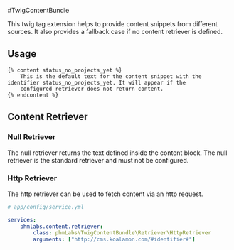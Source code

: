 #TwigContentBundle

This twig tag extension helps to provide content snippets from different sources. It also provides a fallback case if no content retriever is defined.

## Usage

```twig
{% content status_no_projects_yet %}
    This is the default text for the content snippet with the identifier status_no_projects_yet. It will appear if the
    configured retriever does not return content.
{% endcontent %}
```

## Content Retriever

### Null Retriever
The null retriever returns the text defined inside the content block. The null retriever is the standard retriever and must not be configured.

### Http Retriever
The http retriever can be used to fetch content via an http request.

```yml
# app/config/service.yml

services:
    phmlabs.content.retriever:
        class: phmLabs\TwigContentBundle\Retriever\HttpRetriever
        arguments: ["http://cms.koalamon.com/#identifier#"]
```
